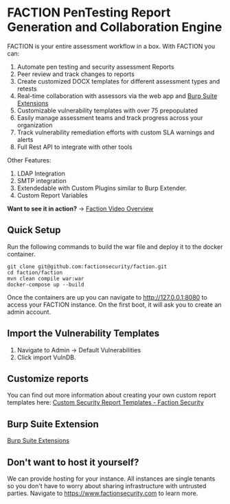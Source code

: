 # FACTION PenTesting Report Generation and Collaboration Engine

FACTION is your entire assessment workflow in a box. With FACTION you can:
1. Automate pen testing and security assessment Reports
1. Peer review and track changes to reports
1. Create customized DOCX templates for different assessment types and retests
3. Real-time collaboration with assessors via the web app and [Burp Suite Extensions](https://www.factionsecurity.com/project/faction-burpsuite-extension/)
4. Customizable vulnerability templates with over 75 prepopulated
5. Easily manage assessment teams and track progress across your organization
6. Track vulnerability remediation efforts with custom SLA warnings and alerts  
7. Full Rest API to integrate with other tools                     

Other Features:           
1. LDAP Integration       
1. SMTP integration 
1. Extendedable with Custom Plugins similar to Burp Extender.
2. Custom Report Variables

__Want to see it in action?__ -> [Faction Video Overview](https://www.factionsecurity.com/2023/03/24/write-your-first-vulnerability-report-in-faction/)


## Quick Setup

Run the following commands to build the war file and deploy it to the docker container. 
```
git clone git@github.com:factionsecurity/faction.git
cd faction/faction
mvn clean compile war:war
docker-compose up --build
```

Once the containers are up you can navigate to http://127.0.0.1:8080 to access your FACTION instance. 
On the first boot, it will ask you to create an admin account. 

## Import the Vulnerability Templates
1. Navigate to Admin -> Default Vulnerabilities
2. Click import VulnDB. 

## Customize reports
You can find out more information about creating your own custom report templates here:
[Custom Security Report Templates - Faction Security](https://www.factionsecurity.com/project/custom-security-report-templates/)

## Burp Suite Extension
[Burp Suite Extensions](https://www.factionsecurity.com/project/faction-burpsuite-extension/)



## Don't want to host it yourself?
We can provide hosting for your instance. All instances are single tenants so you don't have to worry about sharing infrastructure with untrusted parties. Navigate to https://www.factionsecurity.com to learn more. 
